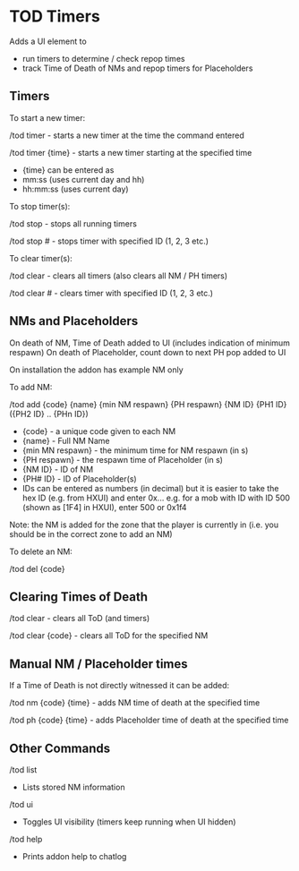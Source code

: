 # TOD Timers

Adds a UI element to 

- run timers to determine / check repop times
- track Time of Death of NMs and repop timers for Placeholders

## Timers

To start a new timer: 

/tod timer - starts a new timer at the time the command entered

/tod timer {time} - starts a new timer starting at the specified time

 - {time} can be entered as 
 - mm:ss (uses current day and hh)
 - hh:mm:ss (uses current day)

To stop timer(s):

/tod stop - stops all running timers

/tod stop # - stops timer with specified ID (1, 2, 3 etc.)

To clear timer(s):

/tod clear - clears all timers (also clears all NM / PH timers)

/tod clear # - clears timer with specified ID (1, 2, 3 etc.)

## NMs and Placeholders

On death of NM, Time of Death added to UI (includes indication of minimum respawn)
On death of Placeholder, count down to next PH pop added to UI

On installation the addon has example NM only

To add NM:

/tod add {code} {name} {min NM respawn} {PH respawn} {NM ID} {PH1 ID} ({PH2 ID} .. {PHn ID})

- {code} - a unique code given to each NM
- {name} - Full NM Name
- {min MN respawn} - the minimum time for NM respawn (in s)
- {PH respawn} - the respawn time of Placeholder (in s)
- {NM ID} - ID of NM
- {PH# ID} - ID of Placeholder(s)
- IDs can be entered as numbers (in decimal) but it is easier to take the hex ID (e.g. from HXUI) and enter 0x... e.g. for a mob with ID with ID 500 (shown as [1F4] in HXUI), enter 500 or 0x1f4

Note: the NM is added for the zone that the player is currently in (i.e. you should be in the correct zone to add an NM)

To delete an NM:

 /tod del {code}

## Clearing Times of Death

/tod clear - clears all ToD (and timers)

/tod clear {code} - clears all ToD for the specified NM

## Manual NM / Placeholder times

If a Time of Death is not directly witnessed it can be added:

 /tod nm {code} {time} - adds NM time of death at the specified time

 /tod ph {code} {time} - adds Placeholder time of death at the specified time

## Other Commands

/tod list

- Lists stored NM information

/tod ui

- Toggles UI visibility (timers keep running when UI hidden)

/tod help

- Prints addon help to chatlog

